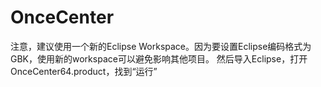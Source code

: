 # OnceCenter
注意，建议使用一个新的Eclipse Workspace。因为要设置Eclipse编码格式为GBK，使用新的workspace可以避免影响其他项目。
然后导入Eclipse，打开OnceCenter64.product，找到“运行”
